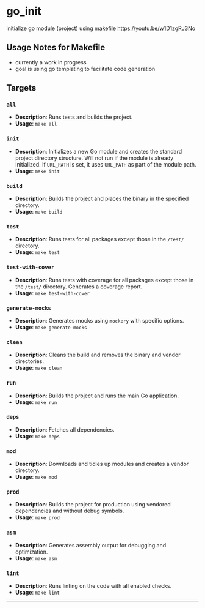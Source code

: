 # go_init

initialize go module (project) using makefile
<https://youtu.be/w1D1zgRJ3No>

## Usage Notes for Makefile

- currently a work in progress
- goal is using go templating to facilitate code generation

## Targets

### `all`

- **Description**: Runs tests and builds the project.
- **Usage**: `make all`

### `init`

- **Description**: Initializes a new Go module and creates the standard project directory structure. Will not run if the module is already initialized. If `URL_PATH` is set, it uses `URL_PATH` as part of the module path.
- **Usage**: `make init`

### `build`

- **Description**: Builds the project and places the binary in the specified directory.
- **Usage**: `make build`

### `test`

- **Description**: Runs tests for all packages except those in the `/test/` directory.
- **Usage**: `make test`

### `test-with-cover`

- **Description**: Runs tests with coverage for all packages except those in the `/test/` directory. Generates a coverage report.
- **Usage**: `make test-with-cover`

### `generate-mocks`

- **Description**: Generates mocks using `mockery` with specific options.
- **Usage**: `make generate-mocks`

### `clean`

- **Description**: Cleans the build and removes the binary and vendor directories.
- **Usage**: `make clean`

### `run`

- **Description**: Builds the project and runs the main Go application.
- **Usage**: `make run`

### `deps`

- **Description**: Fetches all dependencies.
- **Usage**: `make deps`

### `mod`

- **Description**: Downloads and tidies up modules and creates a vendor directory.
- **Usage**: `make mod`

### `prod`

- **Description**: Builds the project for production using vendored dependencies and without debug symbols.
- **Usage**: `make prod`

### `asm`

- **Description**: Generates assembly output for debugging and optimization.
- **Usage**: `make asm`

### `lint`

- **Description**: Runs linting on the code with all enabled checks.
- **Usage**: `make lint`

---
